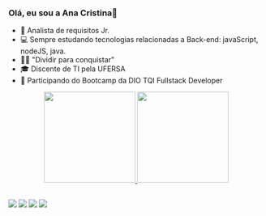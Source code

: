 ### Olá, eu sou a Ana Cristina👋

- 🔭 Analista de requisitos Jr.
- 💻 Sempre estudando tecnologias relacionadas a Back-end: javaScript, nodeJS, java.
- 👩‍💻 "Dividir para conquistar"
- 🎓 Discente de TI pela UFERSA
- 🚀 Participando do Bootcamp da DIO TQI Fullstack Developer

<div align="center">
  <a href="https://github.com/Cristina-sil">
  <img height="180em" src="https://github-readme-stats.vercel.app/api?username=Cristina-sil&show_icons=true&theme=dracula&include_all_commits=true&count_private=true"/>
  <img height="180em" src="https://github-readme-stats.vercel.app/api/top-langs/?username=Cristina-sil&layout=compact&langs_count=7&theme=dracula"/>
</div>
  
   ##

<div> 
  <a href="https://www.instagram.com/cristina_carvalho7/" target="_blank"><img src="https://img.shields.io/badge/-Instagram-%23E4405F?style=for-the-badge&logo=instagram&logoColor=white" target="_blank"></a>
 <a href="783106818699165696" target="_blank"><img src="https://img.shields.io/badge/Discord-7289DA?style=for-the-badge&logo=discord&logoColor=white" target="_blank"></a> 
  <a href = "mailto:ana.silva54276@alunos.ufersa.edu.br"><img src="https://img.shields.io/badge/-Gmail-%23333?style=for-the-badge&logo=gmail&logoColor=white" target="_blank"></a>
  <a href="https://www.linkedin.com/in/ana-cristina-10056b1b4/" target="_blank"><img src="https://img.shields.io/badge/-LinkedIn-%230077B5?style=for-the-badge&logo=linkedin&logoColor=white" target="_blank"></a> 

 
</div>

